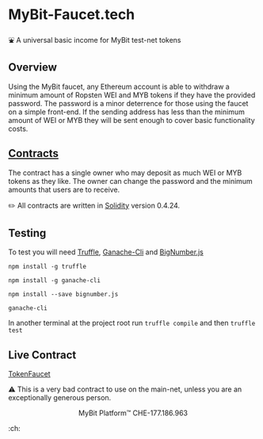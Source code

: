 # MyBit-Faucet.tech
:fountain: A universal basic income for MyBit test-net tokens

## Overview
Using the MyBit faucet, any Ethereum account is able to withdraw a minimum amount of Ropsten WEI and MYB tokens if they have the provided password. The password is a minor deterrence for those using the faucet on a simple front-end. If the sending address has less than the minimum amount of WEI or MYB they will be sent enough to cover basic functionality costs.

## [Contracts](contracts)
The contract has a single owner who may deposit as much WEI or MYB tokens as they like. The owner can change the password and the minimum amounts that users are to receive.

✏️ All contracts are written in [Solidity](https://solidity.readthedocs.io/en/v0.4.24/) version 0.4.24.

## Testing
To test you will need [Truffle](https://www.truffleframework.com/truffle),  [Ganache-Cli](https://www.truffleframework.com/ganache) and [BigNumber.js](https://github.com/MikeMcl/bignumber.js/)

`npm install -g truffle`

`npm install -g ganache-cli`

`npm install --save bignumber.js`

`ganache-cli`

In another terminal at the project root run `truffle compile` and then `truffle test`

## Live Contract
[TokenFaucet](https://ropsten.etherscan.io/address/0x564a7464b6ea98259aae1ad4aa8a11ca9b502cf8#code)

:warning:  This is a very bad contract to use on the main-net, unless you are an exceptionally generous person.

<p align="center">
MyBit Platform™ CHE-177.186.963<br/>
</p>

:ch:
